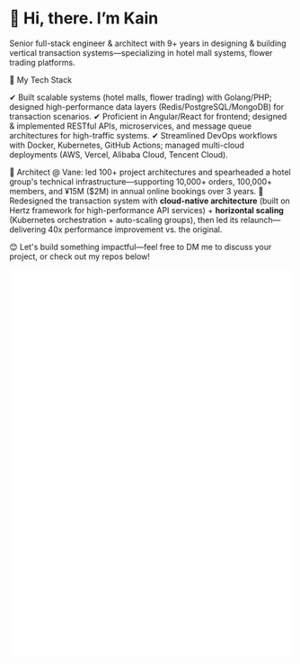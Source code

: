 # 👋 Hi, there. I’m Kain

Senior full-stack engineer & architect with 9+ years in designing & building vertical transaction systems—specializing in hotel mall systems, flower trading platforms.

🔧 My Tech Stack

✔ Built scalable systems (hotel malls, flower trading) with Golang/PHP; designed high-performance data layers (Redis/PostgreSQL/MongoDB) for transaction scenarios.
✔ Proficient in Angular/React for frontend; designed & implemented RESTful APIs, microservices, and message queue architectures for high-traffic systems.
✔ Streamlined DevOps workflows with Docker, Kubernetes, GitHub Actions; managed multi-cloud deployments (AWS, Vercel, Alibaba Cloud, Tencent Cloud).

🧰 Architect @ Vane: led 100+ project architectures and spearheaded a hotel group's technical infrastructure—supporting 10,000+ orders, 100,000+ members, and ¥15M ($2M) in annual online bookings over 3 years.
🧰 Redesigned the transaction system with **cloud-native architecture** (built on Hertz framework for high-performance API services) + **horizontal scaling** (Kubernetes orchestration + auto-scaling groups), then led its relaunch—delivering 40x performance improvement vs. the original.

😊 Let's build something impactful—feel free to DM me to discuss your project, or check out my repos below!

![github-metrics.svg](github-metrics.svg)

